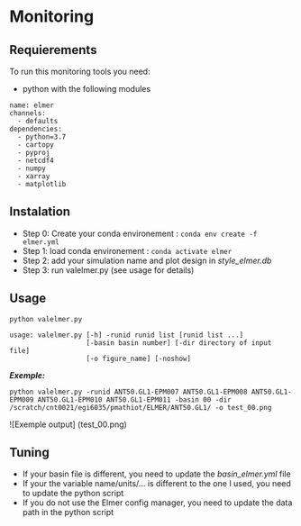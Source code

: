 # Monitoring

## Requierements

To run this monitoring tools you need:
- python with the following modules

```
name: elmer
channels:
  - defaults
dependencies:
  - python=3.7
  - cartopy
  - pyproj
  - netcdf4
  - numpy
  - xarray
  - matplotlib
``` 

## Instalation

- Step 0: Create your conda environement : `conda env create -f elmer.yml`
- Step 1: load conda environement : `conda activate elmer`
- Step 2: add your simulation name and plot design in *style_elmer.db*
- Step 3: run valelmer.py (see usage for details)

## Usage

```
python valelmer.py

usage: valelmer.py [-h] -runid runid list [runid list ...]
                   [-basin basin number] [-dir directory of input file]
                   [-o figure_name] [-noshow]
```

***Exemple:***
```
python valelmer.py -runid ANT50.GL1-EPM007 ANT50.GL1-EPM008 ANT50.GL1-EPM009 ANT50.GL1-EPM010 ANT50.GL1-EPM011 -basin 00 -dir /scratch/cnt0021/egi6035/pmathiot/ELMER/ANT50.GL1/ -o test_00.png
```
![Exemple output] (test_00.png)

## Tuning
- If your basin file is different, you need to update the *basin_elmer.yml* file
- If your the variable name/units/... is different to the one I used, you need to update the python script
- If you do not use the Elmer config manager, you need to update the data path in the python script
